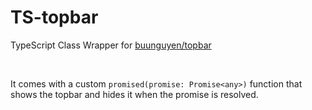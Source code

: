 # TS-topbar

TypeScript Class Wrapper for [buunguyen/topbar](https://github.com/buunguyen/topbar)

<br>

It comes with a custom `promised(promise: Promise<any>)` function that shows the topbar and hides it when the promise is resolved.
